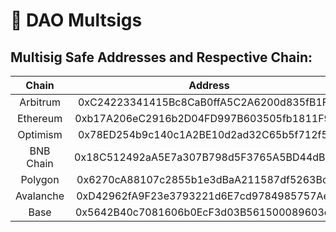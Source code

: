 # 📜 DAO Multsigs

## Multisig Safe Addresses and Respective Chain:

<table data-full-width="true"><thead><tr><th align="center">Chain</th><th align="center">Address</th></tr></thead><tbody><tr><td align="center">Arbitrum</td><td align="center">0xC24223341415Bc8CaB0ffA5C2A6200d835fB1FF5</td></tr><tr><td align="center">Ethereum</td><td align="center">0xb17A206eC2916b2D04FD997B603505fb1811F902</td></tr><tr><td align="center">Optimism</td><td align="center">0x78ED254b9c140c1A2BE10d2ad32C65b5f712f54b</td></tr><tr><td align="center">BNB Chain</td><td align="center">0x18C512492aA5E7a307B798d5F3765A5BD44dB08E</td></tr><tr><td align="center">Polygon</td><td align="center">0x6270cA88107c2855b1e3dBaA211587df5263Bc3D</td></tr><tr><td align="center">Avalanche</td><td align="center">0xD42962fA9F23e3793221d6E7cd9784985757AeA6</td></tr><tr><td align="center">Base</td><td align="center">0x5642B40c7081606b0EcF3d03B561500089603e2B</td></tr></tbody></table>
